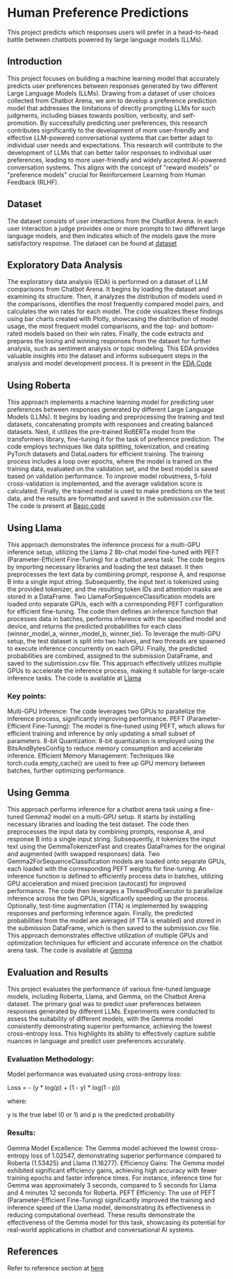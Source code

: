 # Human Preference Predictions
This project  predicts which responses users will prefer in a head-to-head battle between chatbots powered by large language models (LLMs). 
## Introduction
This project focuses on building a machine learning model that accurately predicts user preferences between responses generated by two different Large Language Models (LLMs). Drawing from a dataset of user choices collected from Chatbot Arena, we aim to develop a preference prediction model that addresses the limitations of directly prompting LLMs for such judgments, including biases towards position, verbosity, and self-promotion. By successfully predicting user preferences, this research contributes significantly to the development of more user-friendly and effective LLM-powered conversational systems that can better adapt to individual user needs and expectations. This research will contribute to the development of LLMs that can better tailor responses to individual user preferences, leading to more user-friendly and widely accepted AI-powered conversation systems. This aligns with the concept of "reward models" or "preference models" crucial for Reinforcement Learning from Human Feedback (RLHF).

## Dataset
The dataset consists of user interactions from the ChatBot Arena. In each user interaction a judge provides one or more prompts to two different large language models, and then indicates which of the models gave the more satisfactory response. The dataset can be found at [dataset](https://drive.google.com/file/d/1VKlPDHf_WAaqEs3eNtjY2ZfWy5zmQjhs/view?usp=drive_link.)

## Exploratory Data Analysis
The exploratory data analysis (EDA) is performed on a dataset of LLM comparisons from Chatbot Arena. It begins by loading the dataset and examining its structure. Then, it analyzes the distribution of models used in the comparisons, identifies the most frequently compared model pairs, and calculates the win rates for each model. The code visualizes these findings using bar charts created with Plotly, showcasing the distribution of model usage, the most frequent model comparisons, and the top- and bottom-rated models based on their win rates. Finally, the code extracts and prepares the losing and winning responses from the dataset for further analysis, such as sentiment analysis or topic modeling. This EDA provides valuable insights into the dataset and informs subsequent steps in the analysis and model development process. It is present in the [EDA Code](EDA_Code.ipynb)

## Using Roberta
This approach implements a machine learning model for predicting user preferences between responses generated by different Large Language Models (LLMs). It begins by loading and preprocessing the training and test datasets, concatenating prompts with responses and creating balanced datasets. Next, it utilizes the pre-trained RoBERTa model from the transformers library, fine-tuning it for the task of preference prediction. The code employs techniques like data splitting, tokenization, and creating PyTorch datasets and DataLoaders for efficient training. The training process includes a loop over epochs, where the model is trained on the training data, evaluated on the validation set, and the best model is saved based on validation performance. To improve model robustness, 5-fold cross-validation is implemented, and the average validation score is calculated. Finally, the trained model is used to make predictions on the test data, and the results are formatted and saved in the submission.csv file. The code is present at [Basic code](Code_Basic.ipynb)

## Using Llama
This approach demonstrates the inference process for a multi-GPU inference setup, utilizing the Llama 2 8b-chat model fine-tuned with PEFT (Parameter-Efficient Fine-Tuning) for a chatbot arena task. The code begins by importing necessary libraries and loading the test dataset. It then preprocesses the text data by combining prompt, response A, and response B into a single input string. Subsequently, the input text is tokenized using the provided tokenizer, and the resulting token IDs and attention masks are stored in a DataFrame. Two LlamaForSequenceClassification models are loaded onto separate GPUs, each with a corresponding PEFT configuration for efficient fine-tuning. The code then defines an inference function that processes data in batches, performs inference with the specified model and device, and returns the predicted probabilities for each class (winner_model_a, winner_model_b, winner_tie). To leverage the multi-GPU setup, the test dataset is split into two halves, and two threads are spawned to execute inference concurrently on each GPU. Finally, the predicted probabilities are combined, assigned to the submission DataFrame, and saved to the submission.csv file. This approach effectively utilizes multiple GPUs to accelerate the inference process, making it suitable for large-scale inference tasks. The code is available at [Llama](FineTuned_Llama_model.ipynb)

### Key points:

Multi-GPU Inference: The code leverages two GPUs to parallelize the inference process, significantly improving performance.
PEFT (Parameter-Efficient Fine-Tuning): The model is fine-tuned using PEFT, which allows for efficient training and inference by only updating a small subset of parameters.
8-bit Quantization: 8-bit quantization is employed using the BitsAndBytesConfig to reduce memory consumption and accelerate inference.
Efficient Memory Management: Techniques like torch.cuda.empty_cache() are used to free up GPU memory between batches, further optimizing performance.

## Using Gemma
This approach performs inference for a chatbot arena task using a fine-tuned Gemma2 model on a multi-GPU setup. It starts by installing necessary libraries and loading the test dataset. The code then preprocesses the input data by combining prompts, response A, and response B into a single input string. Subsequently, it tokenizes the input text using the GemmaTokenizerFast and creates DataFrames for the original and augmented (with swapped responses) data. Two Gemma2ForSequenceClassification models are loaded onto separate GPUs, each loaded with the corresponding PEFT weights for fine-tuning. An inference function is defined to efficiently process data in batches, utilizing GPU acceleration and mixed precision (autocast) for improved performance. The code then leverages a ThreadPoolExecutor to parallelize inference across the two GPUs, significantly speeding up the process. Optionally, test-time augmentation (TTA) is implemented by swapping responses and performing inference again. Finally, the predicted probabilities from the model are averaged (if TTA is enabled) and stored in the submission DataFrame, which is then saved to the submission.csv file. This approach demonstrates effective utilization of multiple GPUs and optimization techniques for efficient and accurate inference on the chatbot arena task. The code is available at [Gemma](FineTuned_Gemma_model.ipynb)

## Evaluation and Results
This project evaluates the performance of various fine-tuned language models, including Roberta, Llama, and Gemma, on the Chatbot Arena dataset. The primary goal was to predict user preferences between responses generated by different LLMs. Experiments were conducted to assess the suitability of different models, with the Gemma model consistently demonstrating superior performance, achieving the lowest cross-entropy loss. This highlights its ability to effectively capture subtle nuances in language and predict user preferences accurately.

### Evaluation Methodology:

Model performance was evaluated using cross-entropy loss:

Loss = - (y * log(p) + (1 - y) * log(1 - p))

where:

y is the true label (0 or 1) and
p is the predicted probability

### Results:

Gemma Model Excellence: The Gemma model achieved the lowest cross-entropy loss of 1.02547, demonstrating superior performance compared to Roberta (1.53425) and Llama (1.16277).
Efficiency Gains: The Gemma model exhibited significant efficiency gains, achieving high accuracy with fewer training epochs and faster inference times. For instance, inference time for Gemma was approximately 3 seconds, compared to 5 seconds for Llama and 4 minutes 12 seconds for Roberta.
PEFT Efficiency: The use of PEFT (Parameter-Efficient Fine-Tuning) significantly improved the training and inference speed of the Llama model, demonstrating its effectiveness in reducing computational overhead.
These results demonstrate the effectiveness of the Gemma model for this task, showcasing its potential for real-world applications in chatbot and conversational AI systems.

## References
Refer to reference section at [here](Final_Project_Report_NLP_GenAI.pdf)
